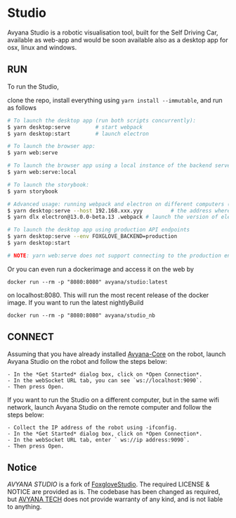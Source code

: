 # Studio

Avyana Studio is a robotic visualisation tool, built for the Self Driving Car, available as web-app and would be soon available also as a desktop app for osx, linux and windows.

## RUN

To run the Studio,

clone the repo, install everything using `yarn install --immutable`, and run as follows

```sh
# To launch the desktop app (run both scripts concurrently):
$ yarn desktop:serve        # start webpack
$ yarn desktop:start        # launch electron

# To launch the browser app:
$ yarn web:serve

# To launch the browser app using a local instance of the backend server:
$ yarn web:serve:local

# To launch the storybook:
$ yarn storybook

# Advanced usage: running webpack and electron on different computers (or VMs) on the same network
$ yarn desktop:serve --host 192.168.xxx.yyy         # the address where electron can reach the webpack dev server
$ yarn dlx electron@13.0.0-beta.13 .webpack # launch the version of electron for the current computer's platform

# To launch the desktop app using production API endpoints
$ yarn desktop:serve --env FOXGLOVE_BACKEND=production
$ yarn desktop:start

# NOTE: yarn web:serve does not support connecting to the production endpoints
```

Or you can even run a dockerimage and access it on the web by

```
docker run --rm -p "8080:8080" avyana/studio:latest
```

on localhost:8080. This will run the most recent release of the docker image. If you want to run the latest nightlyBuild

```
docker run --rm -p "8080:8080" avyana/studio_nb
```

## CONNECT

Assuming that you have already installed [Avyana-Core](https://github.com/Avyana-Tech/Avyana-Core.git) on the robot, launch Avyana Studio on the robot and follow the steps below:

    - In the *Get Started* dialog box, click on *Open Connection*.
    - In the webSocket URL tab, you can see `ws://localhost:9090`.
    - Then press Open.

If you want to run the Studio on a different computer, but in the same wifi network, launch Avyana Studio on the remote computer and follow the steps below:

    - Collect the IP address of the robot using -ifconfig.
    - In the *Get Started* dialog box, click on *Open Connection*.
    - In the webSocket URL tab, enter ` ws://ip address:9090`.
    - Then press Open.

## Notice

_AVYANA STUDIO_ is a fork of [FoxgloveStudio](https://foxglove.dev). The required LICENSE & NOTICE are provided as is. The codebase has been changed as required, but [AVYANA TECH](https://avyana.tech) does not provide warranty of any kind, and is not liable to anything.
